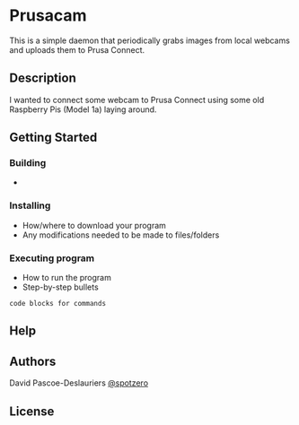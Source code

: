 # Prusacam

This is a simple daemon that periodically grabs images from local webcams and uploads them to Prusa Connect.

## Description

I wanted to connect some webcam to Prusa Connect using some old Raspberry Pis (Model 1a) laying around.




## Getting Started

### Building



*

### Installing

* How/where to download your program
* Any modifications needed to be made to files/folders

### Executing program

* How to run the program
* Step-by-step bullets
```
code blocks for commands
```

## Help

## Authors

David Pascoe-Deslauriers [@spotzero](https://github.com/spotzero)

## License

